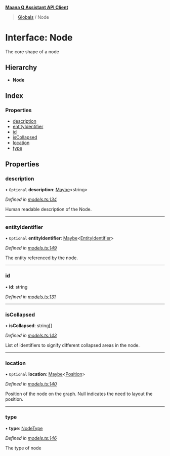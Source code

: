 **[Maana Q Assistant API Client](../README.md)**

> [Globals](../README.md) / Node

# Interface: Node

The core shape of a node

## Hierarchy

* **Node**

## Index

### Properties

* [description](node.md#description)
* [entityIdentifier](node.md#entityidentifier)
* [id](node.md#id)
* [isCollapsed](node.md#iscollapsed)
* [location](node.md#location)
* [type](node.md#type)

## Properties

### description

• `Optional` **description**: [Maybe](../README.md#maybe)\<string>

*Defined in [models.ts:134](https://github.com/maana-io/q-assistant-client/blob/develop/src/models.ts#L134)*

Human readable description of the Node.

___

### entityIdentifier

• `Optional` **entityIdentifier**: [Maybe](../README.md#maybe)\<[EntityIdentifier](entityidentifier.md)>

*Defined in [models.ts:149](https://github.com/maana-io/q-assistant-client/blob/develop/src/models.ts#L149)*

The entity referenced by the node.

___

### id

•  **id**: string

*Defined in [models.ts:131](https://github.com/maana-io/q-assistant-client/blob/develop/src/models.ts#L131)*

___

### isCollapsed

•  **isCollapsed**: string[]

*Defined in [models.ts:143](https://github.com/maana-io/q-assistant-client/blob/develop/src/models.ts#L143)*

List of identifiers to signify different collapsed areas in the node.

___

### location

• `Optional` **location**: [Maybe](../README.md#maybe)\<[Position](position.md)>

*Defined in [models.ts:140](https://github.com/maana-io/q-assistant-client/blob/develop/src/models.ts#L140)*

Position of the node on the graph. Null indicates the need to layout the
position.

___

### type

•  **type**: [NodeType](../enums/nodetype.md)

*Defined in [models.ts:146](https://github.com/maana-io/q-assistant-client/blob/develop/src/models.ts#L146)*

The type of node
